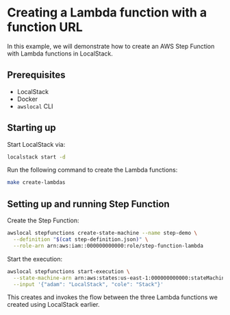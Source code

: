 # Creating a Lambda function with a function URL

In this example, we will demonstrate how to create an AWS Step Function with Lambda functions in LocalStack.

## Prerequisites

* LocalStack
* Docker
* `awslocal` CLI

## Starting up

Start LocalStack via: 

```sh
localstack start -d
```

Run the following command to create the Lambda functions:

```sh
make create-lambdas
```

## Setting up and running Step Function

Create the Step Function:

```sh
awslocal stepfunctions create-state-machine --name step-demo \
  --definition "$(cat step-definition.json)" \
  --role-arn arn:aws:iam::000000000000:role/step-function-lambda
```

Start the execution:

```sh
awslocal stepfunctions start-execution \
  --state-machine-arn arn:aws:states:us-east-1:000000000000:stateMachine:step-demo \
  --input '{"adam": "LocalStack", "cole": "Stack"}'
```

This creates and invokes the flow between the three Lambda functions we created using LocalStack earlier.

